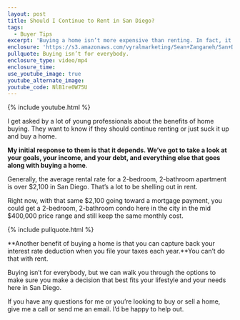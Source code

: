 ```yaml
---
layout: post
title: Should I Continue to Rent in San Diego?
tags:
  - Buyer Tips
excerpt: 'Buying a home isn’t more expensive than renting. In fact, it’s a little cheaper in our market to buy.'
enclosure: 'https://s3.amazonaws.com/vyralmarketing/Sean+Zanganeh/San+Diego%2C+CA+Real+Estate+Renting+vs.+Buying.mp4'
pullquote: Buying isn’t for everybody.
enclosure_type: video/mp4
enclosure_time:
use_youtube_image: true
youtube_alternate_image:
youtube_code: NlB1re0W75U
---
```



{% include youtube.html %}

I get asked by a lot of young professionals about the benefits of home buying. They want to know if they should continue renting or just suck it up and buy a home.

**My initial response to them is that it depends. We’ve got to take a look at your goals, your income, and your debt, and everything else that goes along with buying a home**.

Generally, the average rental rate for a 2-bedroom, 2-bathroom apartment is over $2,100 in San Diego. That’s a lot to be shelling out in rent.

Right now, with that same $2,100 going toward a mortgage payment, you could get a 2-bedroom, 2-bathroom condo here in the city in the mid $400,000 price range and still keep the same monthly cost.

{% include pullquote.html %}

**Another benefit of buying a home is that you can capture back your interest rate deduction when you file your taxes each year.**You can’t do that with rent.

Buying isn’t for everybody, but we can walk you through the options to make sure you make a decision that best fits your lifestyle and your needs here in San Diego.

If you have any questions for me or you’re looking to buy or sell a home, give me a call or send me an email. I’d be happy to help out.